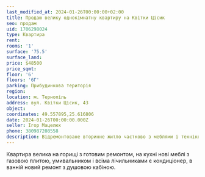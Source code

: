 ```yaml
---
last_modified_at: 2024-01-26T00:00:00+02:00
title: Продаю велику однокімнатну квартиру на Квітки Цісик
seo: продам
uid: 1706298024
type: Квартира
rent:
rooms: '1'
surface: '75.5'
surface_land:
price: $48500
price_sqmt:
floor: '6'
floors: '6Г'
parking: Прибудинкова територія
region:
location: м. Тернопіль
address: вул. Квітки Цісик, 43
object:
coordinates: 49.557895,25.616806
date: 2024-01-26T00:00:00.000Z
seller: Ігор Мацелюх
phone: 380987208558
description: Відремонтоване вторинне житло частково з меблями і технікою, придатне і готове до проживання
---
```


Квартира велика на горищі з готовим ремонтом, на кухні нові меблі з газовою плитою, умивальником і всіма лічильниками є кондиціонер, в ванній новий ремонт з душовою кабіною.
